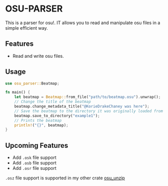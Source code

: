 # OSU-PARSER

This is a parser for osu!. IT allows you to read and manipulate osu files in a simple efficient way.

## Features

- Read and write osu files.

## Usage

```rs
use osu_parser::Beatmap;

fn main() {
    let beatmap = Beatmap::from_file("path/to/beatmap.osu").unwrap();
    // Change the title of the beatmap
    beatmap.change_metadata_title("@KorieDrakeChaney was here");
    // Save the beatmap to the directory it was originally loaded from
    beatmap.save_to_directory("example1");
    // Prints the beatmap
    println!("{}", beatmap);
}
```

## Upcoming Features

- Add `.osk` file support
- Add `.osb` file support
- Add `.osr` file support

`.osz` file support is supported in my other crate [osu_unzip](https://github.com/KorieDrakeChaney/osu-unzip)
